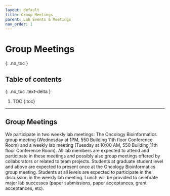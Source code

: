 ```yaml
---
layout: default
title: Group Meetings
parent: Lab Events & Meetings
nav_order: 1
---
```


# Group Meetings
{: .no_toc }

## Table of contents
{: .no_toc .text-delta }

1. TOC
{:toc}

---
## Group Meetings

We participate in two weekly lab meetings: The Oncology Bioinformatics group meeting (Wednesday at 1PM, 550 Building 11th floor Conference Room) and a weekly lab meeting (Tuesday at 10:00 AM, 550 Building 11th floor Conference Room). All lab members are expected to attend and participate in these meetings and possibly also group meetings offered by collaborators or related to team projects. Students at graduate student level and above are expected to present once at the Oncology Bioinformatics group meeting. Students at all levels are expected to participate in the discussion in the weekly lab meeting. Lunch will be provided to celebrate major lab successes (paper submissions, paper acceptances, grant acceptances, etc).
